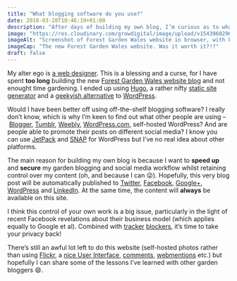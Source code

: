 ```yaml
---
title: "What blogging software do you use?"
date: 2018-03-28T10:46:19+01:00
description: "After days of building my own blog, I’m curious as to what other people are using and how well it fits in with social media."
image: "https://res.cloudinary.com/growdigital/image/upload/v1543960296/blogging-software-40359939864.jpg"
imageAlt: "Screenshot of Forest Garden Wales website in browser, with browser tools showing"
imageCap: "The new Forest Garden Wales website. Was it worth it?!?"
draft: false
---
```


My alter ego is [a web designer](https://www.linkedin.com/in/jake-rayson-designer/). This is a blessing and a curse, for I have spent **too long** building the new [Forest Garden Wales website blog](https://www.forestgarden.wales) and not enought time gardening. I ended up using [Hugo](https://gohugo.io/), a rather nifty [static site generator](http://www.staticgen.com/) and a [geekyish alternative](https://www.netlify.com/blog/2016/05/18/9-reasons-your-site-should-be-static/) to [WordPress](https://wordpress.org/). 

Would I have been better off using off-the-shelf blogging software? I really don’t know, which is why I’m keen to find out what other people are using – [Blogger](https://www.blogger.com/), [Tumblr](https://www.tumblr.com/), [Weebly](https://www.weebly.com/uk), [WordPress.com](https://wordpress.com/), self-hosted WordPress? And are people able to promote their posts on different social media? I know you can use [JetPack](https://wordpress.org/plugins/jetpack/) and [SNAP](https://wordpress.org/plugins/social-networks-auto-poster-facebook-twitter-g/) for WordPress but I’ve no real idea about other platforms.

The main reason for building my own blog is because I want to **speed up** and **secure** my garden blogging and social media workflow whilst retaining control over my content (oh, and because I can 😜). Hopefully, this very blog post will be automatically published to [Twitter](https://twitter.com/ForestGdnWales), [Facebook](https://www.facebook.com/Forest-Garden-Wales), [Google+](https://plus.google.com/111290684473488016210), [WordPress](forestgardenwales.wordpress.com) and [LinkedIn](https://www.linkedin.com/company/forest-garden-wales/). At the same time, the content will **always** be available on this site.

I think this control of your own work is a big issue, particularly in the light of recent Facebook revelations about their business model (which applies equally to Google et al). Combined with [tracker](https://addons.mozilla.org/en-US/firefox/addon/ublock-origin/) [blockers](https://chrome.google.com/webstore/detail/ublock-origin/cjpalhdlnbpafiamejdnhcphjbkeiagm?hl=en), it’s time to take your privacy back!

There’s still an awful lot left to do this website (self-hosted photos rather than using [Flickr](https://www.flickr.com/), a [nice User Interface](https://www.netlifycms.org/), [comments](https://staticman.net/), [webmentions](https://indieweb.org/webmention) etc.)
but hopefully I can share some of the lessons I’ve learned with other garden bloggers 😄.
